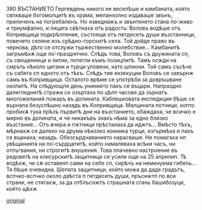 ﻿380
ВЪСТАНИЕТО
Гергевдень никого не веселѣше и камбаната, която свпкваше богомолцитѣ въ храма, меланхолно издаваше звънъ, приличенъ на погребаленъ. Но изведнажъ и звънтенето стана по́-живо и триумфално, и лицата свѣтнаха отъ радость: Воловъ водѣше отъ Копривщица подкрѣпление, състояще отъ петдесеть души възстанници, повечето селяне изъ срѣдно-горскитѣ села. Той дойде право въ чернова, дѣто се отслужи тържественно молебствие... Камбанитѣ загръмѣхѫ още по́-празднпчно. Слѣдъ това, Воловъ съ дружината сп, съ свещенници и литии, потегли къмъ позицпитѣ. Тамъ осжди на смръть нѣколо цигани и турци уловени, като шпиони. Той самъ съсѣче съ сабята сп едното отъ тѣхъ. Слѣдъ тие екзекуции Воловъ се завърнж самъ въ Копривщица. Осталото врѣме се употрѣби за довръшване окопитѣ.
На слѣдующпя день унинието пакъ се въцари. Напраздно далегледнитѣ стражи се озъртаха по цѣлп часове да зърнатъ многожеланий пожаръ въ долината. Каблешковата експедиция бѣше се върнала безуспѣшно назадъ въ Копривщица. Малцината потници, копто пробихѫ тука прѣзъ първитѣ дни на възстанието, обаждаха, че всичко е мирно въ долината, и че никакъвъ знакъ нѣма за едно близко възстание... Отъ вчера и пжтници прѣстанаха да иджтъ... Вмѣсто тѣхъ, мѣрнахж се далеко на друма нѣколко конника турци, изгърмѣха и пакъ се върнаха; назадъ. Обезсърдчаванието нарасваше. Не помагаха нп увѣщанията на по́-сърдцатитѣ, който намаляваха всѣки часъ, ни отлъгвания, ни строгитѣ внушения.
Това плачевно настроение въ редоветѣ на клисурскитѣ защитници се усили още на 25 априлип. Тѣ впдѣхж, че сѫ оставенп сами на себе сп, сирѣчъ на неминуема гибель... Тя бѣше очевидна. Шепата защитници, който можа да даде градътъ, вспчко-вспчко около двѣста п петдесеть души, пръснжтп по вси страни, не стигахж, за да отблъснжтъ страшната сгань башибозуци, който щѣхж

[original](images/423.jpg)